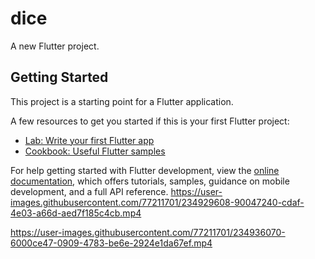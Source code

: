 # dice

A new Flutter project.

## Getting Started

This project is a starting point for a Flutter application.

A few resources to get you started if this is your first Flutter project:

- [Lab: Write your first Flutter app](https://docs.flutter.dev/get-started/codelab)
- [Cookbook: Useful Flutter samples](https://docs.flutter.dev/cookbook)

For help getting started with Flutter development, view the
[online documentation](https://docs.flutter.dev/), which offers tutorials,
samples, guidance on mobile development, and a full API reference.
https://user-images.githubusercontent.com/77211701/234929608-90047240-cdaf-4e03-a66d-aed7f185c4cb.mp4


https://user-images.githubusercontent.com/77211701/234936070-6000ce47-0909-4783-be6e-2924e1da67ef.mp4


